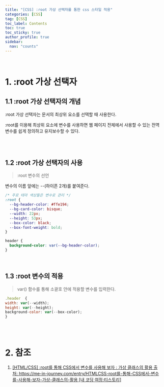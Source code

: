 ```yaml
---
title: "[CSS] :root 가상 선택자를 통한 css 스타일 적용"
categories: [CSS]
tag: [CSS]
toc_label: Contents
toc: true
toc_sticky: true
author_profile: true
sidebar:
  nav: "counts"
---
```


<br>

# 1. :root 가상 선택자

## 1.1 :root 가상 선택자의 개념

:root 가상 선택자는 문서의 최상위 요소를 선택할 때 사용한다.

:root를 이용해 최상위 요소에 변수를 사용하면 웹 페이지 전체에서 사용할 수 있는 전역 변수를 쉽게 정의하고 유지보수할 수 있다.

<br><br>

## 1.2 :root 가상 선택자의 사용

> :root 변수의 선언

변수의 이름 앞에는 --(하이픈 2개)를 붙여준다.

```css
/* 주로 테마 색상들은 변수로 관리 */
:root {
  --bg-header-color: #ffe194;
  --bg-card-color: bisque;
  --width: 22px;
  --height: 53px;
  --box-color: black;
  --box-font-weight: bold;
}

header {
  background-color: var(--bg-header-color);
}
```

<br>

## 1.3 :root 변수의 적용

> var() 함수를 통해 소괄호 안에 적용할 변수를 입력한다.

```js
.header  {
width: var(--width);
height: var(--height);
background-color: var(--box-color);
}
```

<br><br>

# 2. 참조

1. [[HTML/CSS] :root를 통해 CSS에서 변수를 사용해 보자 : 가상 클래스의 활용
출처: https://me-in-journey.com/entry/HTMLCSS-root를-통해-CSS에서-변수를-사용해-보자-가상-클래스의-활용 [내 코딩 여정:티스토리]](https://me-in-journey.com/entry/HTMLCSS-root%EB%A5%BC-%ED%86%B5%ED%95%B4-CSS%EC%97%90%EC%84%9C-%EB%B3%80%EC%88%98%EB%A5%BC-%EC%82%AC%EC%9A%A9%ED%95%B4-%EB%B3%B4%EC%9E%90-%EA%B0%80%EC%83%81-%ED%81%B4%EB%9E%98%EC%8A%A4%EC%9D%98-%ED%99%9C%EC%9A%A9)
